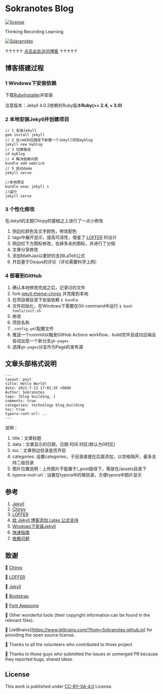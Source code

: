 # Sokranotes Blog

[![license](https://badgen.net/github/license/Sokranotes/Sokranotes.github.io?color=green)](https://github.com/Sokranotes/Sokranotes.github.io/blob/master/LICENSE)

Thinking	Recording	Learning

[![Sokranotes](https://sokranotes.github.io/assets/img/avatar.jpg)](https://sokranotes.github.io/)

↑↑↑↑↑     [点击此处访问博客](https://sokranotes.github.io/)     ↑↑↑↑↑






## 博客搭建过程

### 1 Windows下安装依赖

下载[RubyInstaller](https://rubyinstaller.org/)并安装

注意版本：Jekyll 4.0.2依赖的Ruby版本**Ruby(>= 2.4, < 3.0)**

### 2 本地安装Jekyll并创建项目

```shell
// 1 安装Jekyll
gem install jekyll
// 2 在cmd对应路径下新建一个Jekyll项目myblog
jekyll new myblog
// 3 切换路径
cd myblog
// 4 解决依赖问题
bundle add webrick
// 5 启动demo
jekyll serve

//本地预览
bundle exec jekyll s
//运行
jekyll serve
```


### 3 个性化修改

在Jekyll的主题Chirpy的基础之上进行了一点小修改

1. 侧边栏颜色及文字颜色，修改配色
2. tags中展开显示，提高可读性，借鉴了 [LOFFER](https://github.com/FromEndWorld/LOFFER) 的设计
3. 侧边栏下方图标修改，去掉多余的图标，并进行了分隔
4. 文章分享修改
5. 添加MathJax以更好的支持LaTeX公式
6. 开启基于Disqus的评论（评论需要科学上网）

### 4 部署到GitHub

1. 确认本地修改完成之后，记录过的文件
2. fork [jekyll-theme-chirpy](https://github.com/cotes2020/jekyll-theme-chirpy) 并克隆到本地
3. 在项目根目录下安装依赖
    `$ bundle`
4. 文件初始化，在Windows下需要在Git command中运行
    `$ bash tools/init.sh`
5. 修改
  1. 项目名称
  2. `_config.yml`配置文件
6. 推送一个commit以触发GitHub Actions workflow，build完毕且成功远端会自动出现一个新分支`gh-pages`
7. 选择`gh-pages`分支作为Page的发布源




## 文章头部格式说明
```
---
layout: post
title: Hello World!
date: 2021-7-13 17:02:35 +0800
Author: Sokranotes
tags: [blog building, ]
comments: true
categories: technology blog_building
toc: true
typora-root-url: ..
---
```


说明：

1. title：文章标题
2. data：文章显示的日期，日期 时间 时区(默认为0时区)
3. toc：文章侧边目录是否开启
4. categories: 设置categories，子目录直接在后面添加，以空格隔开，最多支持二级目录
5. 图片位置说明：上传图片不能置于/_post路径下，需放在/assets目录下
6. typora-root-url：设置在typora中的根目录，方便typora中图片显示


## 参考

1. [Jekyll](https://jekyllrb.com/)
2. [Chirpy](https://github.com/cotes2020/jekyll-theme-chirpy)
3. [LOFFER](https://github.com/FromEndWorld/LOFFER)
4. [给 Jekyll 博客添加 Latex 公式支持](https://bryceyang.github.io/add-eqution-support-in-jekyll/)
5. [Windows下安装Jekyll](https://jekyllrb.com/docs/installation/windows/)
6. [快速指南](http://jekyllcn.com/docs/quickstart/)
7. [依赖问题](https://github.com/jekyll/jekyll/issues/8523)

## 致谢

:tada: ​[Chirpy](https://github.com/cotes2020/jekyll-theme-chirpy)

:tada: [LOFFER](https://github.com/FromEndWorld/LOFFER)

:tada: ​[Jekyll](https://jekyllrb.com/) 

:tada: ​[Bootstrap](https://getbootstrap.com/)

:tada: ​[Font Awesome](https://fontawesome.com/)

:tada: ​Other wonderful tools (their copyright information can be found in the relevant files).

:tada: [JetBrains][https://www.jetbrains.com/?from=Sokranotes.github.io] for providing the open source license.

:tada: Thanks to all the volunteers who contributed to those project

:tada: Thanks to​ those guys who submitted the issues or unmerged PR because they reported bugs, shared ideas.



## License

This work is published under [CC-BY-SA-4.0](https://github.com/Sokranotes/Sokranotes.github.io/blob/master/LICENSE) License.

